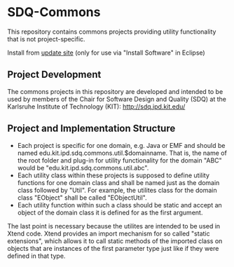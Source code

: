 # SDQ-Commons

This repository contains commons projects providing utility functionality that is not project-specific.

Install from [update site](https://kit-sdq.github.io/updatesite/release/commons) (only for use via "Install Software" in Eclipse)

## Project Development

The commons projects in this repository are developed and intended to be used by members of the Chair for Software Design and Quality (SDQ) at the Karlsruhe Institute of Technology (KIT): http://sdq.ipd.kit.edu/

## Project and Implementation Structure

* Each project is specific for one domain, e.g. Java or EMF and should be named edu.kit.ipd.sdq.commons.util.$domainname.
That is, the name of the root folder and plug-in for utility functionality for the domain "ABC" would be "edu.kit.ipd.sdq.commons.util.abc".
* Each utility class within these projects is supposed to define utility functions for one domain class and shall be named just as the domain class followed by "Util".
For example, the utilites class for the domain class "EObject" shall be called "EObjectUtil".
* Each utility function within such a class should be static and accept an object of the domain class it is defined for as the first argument.

The last point is necessary because the utilites are intended to be used in Xtend code. Xtend provides an import mechanism for so called
"static extensions", which allows it to call static methods of the imported class on objects that are instances of the first parameter type just like if they were defined in that type. 
